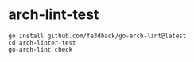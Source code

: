 # arch-lint-test


```shell
go install github.com/fe3dback/go-arch-lint@latest
cd arch-linter-test
go-arch-lint check
```
